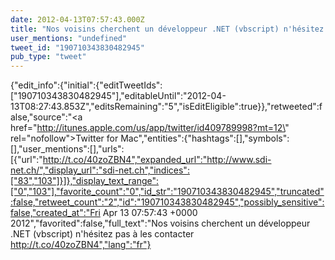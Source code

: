 ```yaml
---
date: 2012-04-13T07:57:43.000Z
title: "Nos voisins cherchent un développeur .NET (vbscript) n'hésitez pas à les contacter http://t.co/40zoZBN4″"
user_mentions: "undefined"
tweet_id: "190710343830482945"
pub_type: "tweet"
---
```

{"edit_info":{"initial":{"editTweetIds":["190710343830482945"],"editableUntil":"2012-04-13T08:27:43.853Z","editsRemaining":"5","isEditEligible":true}},"retweeted":false,"source":"<a href=\"http://itunes.apple.com/us/app/twitter/id409789998?mt=12\" rel=\"nofollow\">Twitter for Mac</a>","entities":{"hashtags":[],"symbols":[],"user_mentions":[],"urls":[{"url":"http://t.co/40zoZBN4","expanded_url":"http://www.sdi-net.ch/","display_url":"sdi-net.ch","indices":["83","103"]}]},"display_text_range":["0","103"],"favorite_count":"0","id_str":"190710343830482945","truncated":false,"retweet_count":"2","id":"190710343830482945","possibly_sensitive":false,"created_at":"Fri Apr 13 07:57:43 +0000 2012","favorited":false,"full_text":"Nos voisins cherchent un développeur .NET (vbscript) n'hésitez pas à les contacter http://t.co/40zoZBN4","lang":"fr"}
